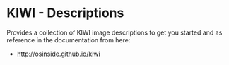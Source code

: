 # KIWI - Descriptions
Provides a collection of KIWI image descriptions to get you started
and as reference in the documentation from here:

* http://osinside.github.io/kiwi
